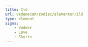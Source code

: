 ```yaml
---
title: Ild
url: vademecum/zodiac/elementer/ild
type: element
signs:
    - Vædder
    - Løve
    - Skytte
---
```

